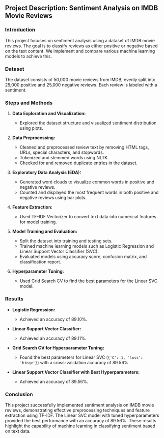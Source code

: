 ## Project Description: Sentiment Analysis on IMDB Movie Reviews

### Introduction
This project focuses on sentiment analysis using a dataset of IMDB movie reviews. The goal is to classify reviews as either positive or negative based on the text content. We implement and compare various machine learning models to achieve this.

### Dataset
The dataset consists of 50,000 movie reviews from IMDB, evenly split into 25,000 positive and 25,000 negative reviews. Each review is labeled with a sentiment.

### Steps and Methods

1. **Data Exploration and Visualization:**
   - Explored the dataset structure and visualized sentiment distribution using plots.

2. **Data Preprocessing:**
   - Cleaned and preprocessed review text by removing HTML tags, URLs, special characters, and stopwords.
   - Tokenized and stemmed words using NLTK.
   - Checked for and removed duplicate entries in the dataset.

3. **Exploratory Data Analysis (EDA):**
   - Generated word clouds to visualize common words in positive and negative reviews.
   - Counted and displayed the most frequent words in both positive and negative reviews using bar plots.

4. **Feature Extraction:**
   - Used TF-IDF Vectorizer to convert text data into numerical features for model training.

5. **Model Training and Evaluation:**
   - Split the dataset into training and testing sets.
   - Trained machine learning models such as Logistic Regression and Linear Support Vector Classifier (SVC).
   - Evaluated models using accuracy score, confusion matrix, and classification report.

6. **Hyperparameter Tuning:**
   - Used Grid Search CV to find the best parameters for the Linear SVC model.

### Results

- **Logistic Regression:**
  - Achieved an accuracy of 89.10%.

- **Linear Support Vector Classifier:**
  - Achieved an accuracy of 89.11%.

- **Grid Search CV for Hyperparameter Tuning:**
  - Found the best parameters for Linear SVC (`{'C': 1, 'loss': 'hinge'}`) with a cross-validation accuracy of 89.56%.

- **Linear Support Vector Classifier with Best Hyperparameters:**
  - Achieved an accuracy of 89.56%.

### Conclusion
This project successfully implemented sentiment analysis on IMDB movie reviews, demonstrating effective preprocessing techniques and feature extraction using TF-IDF. The Linear SVC model with tuned hyperparameters provided the best performance with an accuracy of 89.56%. These results highlight the capability of machine learning in classifying sentiment based on text data.
